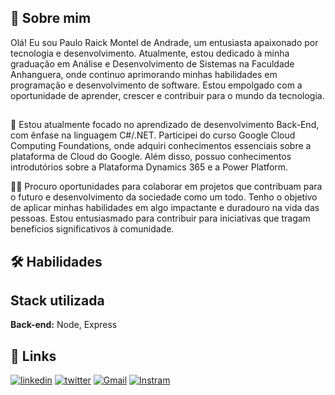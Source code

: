 
## 👋 Sobre mim
Olá! Eu sou Paulo Raick Montel de Andrade, um entusiasta apaixonado por tecnologia e desenvolvimento. Atualmente, estou dedicado à minha graduação em Análise e Desenvolvimento de Sistemas na Faculdade Anhanguera, onde continuo aprimorando minhas habilidades em programação e desenvolvimento de software. Estou empolgado com a oportunidade de aprender, crescer e contribuir para o mundo da tecnologia.



## 

🧠 Estou atualmente focado no aprendizado de desenvolvimento Back-End, com ênfase na linguagem C#/.NET. Participei do curso Google Cloud Computing Foundations, onde adquiri conhecimentos essenciais sobre a plataforma de Cloud do Google. Além disso, possuo conhecimentos introdutórios sobre a Plataforma Dynamics 365 e a Power Platform.

👯‍♀️ Procuro oportunidades para colaborar em projetos que contribuam para o futuro e desenvolvimento da sociedade como um todo. Tenho o objetivo de aplicar minhas habilidades em algo impactante e duradouro na vida das pessoas. Estou entusiasmado para contribuir para iniciativas que tragam benefícios significativos à comunidade.

## 🛠 Habilidades



## Stack utilizada



**Back-end:** Node, Express


## 🔗 Links

[![linkedin](https://img.shields.io/badge/linkedin-0A66C2?style=for-the-badge&logo=linkedin&logoColor=white)](www.linkedin.com/in/paulo-raick-montel-088004249/)
[![twitter](https://img.shields.io/badge/twitter-1DA1F2?style=for-the-badge&logo=twitter&logoColor=white)](https://twitter.com/Raick_M)
[![Gmail](https://img.shields.io/badge/Gmail-D14836?style=for-the-badge&logo=gmail&logoColor=white)](mailto:raickpaulo@gmail.com)
[![Instram](https://img.shields.io/badge/Instagram-E4405F?style=for-the-badge&logo=instagram&logoColor=white)](https://www.instagram.com/praick/)
